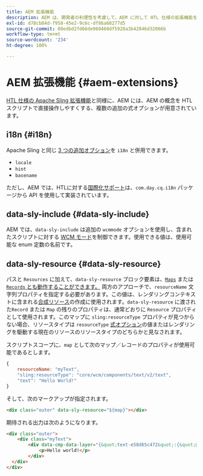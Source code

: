 ```yaml
---
title: AEM 拡張機能
description: AEM は、開発者の利便性を考慮して、AEM に対して HTL 仕様の拡張機能を提供します。
exl-id: d78cb84d-f958-45e2-9c6c-df86a68277d5
source-git-commit: 88edbd2fd66de960460df5928a3b42846d32066b
workflow-type: tm+mt
source-wordcount: '234'
ht-degree: 100%

---
```


# AEM 拡張機能 {#aem-extensions}

[HTL 仕様の Apache Sling 拡張機能](https://sling.apache.org/documentation/bundles/scripting/scripting-htl.html#extensions-of-the-htl-specification-1)と同様に、AEM には、AEM の概念を HTL スクリプトで直接操作しやすくする、複数の追加の式オプションが用意されています。

## i18n {#i18n}

Apache Sling と同じ [3 つの追加オプション](https://sling.apache.org/documentation/bundles/scripting/scripting-htl.html#i18n)を `i18n` と併用できます。

* `locale`
* `hint`
* `basename`

ただし、AEM では、HTLに対する[国際化サポート](https://experienceleague.adobe.com/docs/experience-manager-65/developing/components/internationalization/i18n-dev.html?lang=ja)は、`com.day.cq.i18n` パッケージから API を使用して実装されています。

## data-sly-include {#data-sly-include}

AEM では、`data-sly-include` は追加の `wcmmode` オプションを使用し、含まれたスクリプトに対する [WCM モード](https://developer.adobe.com/experience-manager/reference-materials/cloud-service/javadoc/com/day/cq/wcm/api/WCMMode.html)を制御できます。使用できる値は、使用可能な enum 定数の名前です。

## data-sly-resource {#data-sly-resource}

パスと `Resources` に加えて、`data-sly-resource` ブロック要素は、[`Maps`](https://docs.oracle.com/en/java/javase/11/docs/api/java.base/java/util/Map.html) または [`Records` とも動作することができます。](https://github.com/apache/sling-org-apache-sling-scripting-sightly-runtime/blob/master/src/main/java/org/apache/sling/scripting/sightly/Record.java) 両方のアプローチで、`resourceName` 文字列プロパティを指定する必要があります。この値は、レンダリングコンテキストに含まれる[合成リソース](https://www.javadoc.io/doc/org.apache.sling/org.apache.sling.api/latest/org/apache/sling/api/resource/SyntheticResource.html)の作成に使用されます。`data-sly-resource` に渡された`Record` または `Map` の残りのプロパティは、通常どおりに `Resource` プロパティとして使用されます。このマップに `sling:resourceType` プロパティが見つからない場合、リソースタイプは `resourceType` [式オプション](https://github.com/adobe/htl-spec/blob/1.4/SPECIFICATION.md#229-resource)の値またはレンダリングを駆動する現在のリソースのリソースタイプのどちらかと見なされます。

スクリプトスコープに、`map` として次のマップ／レコードのプロパティが使用可能であるとします。

```javascript
{
    resourceName: "myText",
    "sling:resourceType": "core/wcm/components/text/v2/text",
    "text": "Hello World!"
}
```

そして、次のマークアップが指定されます。

```html
<div class="outer" data-sly-resource="${map}"></div>
```

期待される出力は次のようになります。

```html
<div class="outer">
    <div class="myText">
        <div data-cmp-data-layer="{&quot;text-e58d65c472&quot;:{&quot;@type&quot;:&quot;core/wcm/components/text/v2/text&quot;,&quot;xdm:text&quot;:&quot;<p>Hello world!</p>&quot;}}" id="text-e58d65c472" class="cmp-text">
            <p>Hello world!</p>
        </div>
  </div>
</div>
```
